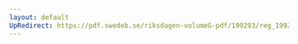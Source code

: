```yaml
---
layout: default
UpRedirect: https://pdf.swedeb.se/riksdagen-volumeG-pdf/199293/reg_199293/reg_199293_0222.pdf
---
```

